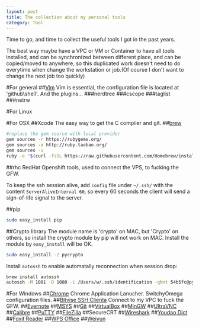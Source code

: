 ```yaml
---
layout: post
title: The collection about my personal tools
category: Tool
---
```

Time to go, and time to collect the useful tools I got in the past years.

The best way maybe have a VPC or VM or Container to have all tools installed, and can be synchronized between different place, and can be copied/moved to anywhere, so this duplicated work doesn't need to do everytime when change the workstation or job.(Of course I don't want to change the next job too quickly)

#For general
##[Vim](http://www.vim.org/)
Vim is essential, the configuration file is located at 'github\shell'.
And the plugins...
###nerdtree
###cscope
###taglist
###netrw

#For Linux

#For OSX
##Xcode
The easy way to get the C compiler and git.
##[brew](brew.sh)

```sh
#replace the gem source with local provider
gem sources -r https://rubygems.org/
gem sources -a http://ruby.taobao.org/
gem sources -u
ruby -e "$(curl -fsSL https://raw.githubusercontent.com/Homebrew/install/master/install)"
```

##rhc
RedHat Openshift tools, used to connect the VPS, to fucking the GFW.

To keep the ssh session alive, add `config` file under `~/.ssh/` with the content `ServerAliveInterval 60`, so every 60 seconds the client will send a sign-of-life signal to the server.

##pip

```sh
sudo easy_install pip
```

##Crypto library
The module name is 'crypto' on MAC, but 'Crypto' on others, so install the crypto module by pip will not work on MAC. Install the module by `easy_install` will be OK.

```sh
sudo easy_install -Z pycrypto
```

Install `autossh` to enable automatally reconnection when session drop:

```sh
brew install autossh
autossh -M 1081 -D 1080 -i /Users/w/.ssh/identification -qNnt 54b5fc@python-mfrc531.rhcloud.com
```

#For Windows
##[Chrome](http://www.google.com/chrome/)
Chrome Application Lanucher.
SwitchyOmega configuration files.
##[Bitvise SSH Clienta](http://www.bitvise.com/)
Connect to my VPC to fuck the GFW.
##[Evernote](https://evernote.com/)
##[MSYS](http://www.mingw.org/wiki/msys)
##[Git](https://github.com/)
##[VirtualBox](https://www.virtualbox.org/)
##[MinGW](http://www.mingw.org/)
##[UltraVNC](http://www.uvnc.com/)
##[Calibre](http://calibre-ebook.com/)
##[PuTTY](http://www.putty.org/)
##[FileZilla](https://filezilla-project.org/)
##SecureCRT
##[Wireshark](https://www.wireshark.org/)
##[Youdao Dict](http://dict.youdao.com/)
##[Foxit Reader](http://www.foxitsoftware.com/Secure_PDF_Reader/)
##[WPS Office](http://www.wps.com/)
##[Weiyun](http://www.weiyun.com/)

